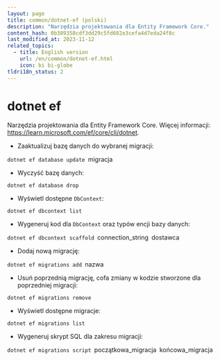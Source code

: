 ```yaml
---
layout: page
title: common/dotnet-ef (polski)
description: "Narzędzia projektowania dla Entity Framework Core."
content_hash: 0b389358cdf3dd29c5fd682e3cefa4d7eda24f8c
last_modified_at: 2023-11-12
related_topics:
  - title: English version
    url: /en/common/dotnet-ef.html
    icon: bi bi-globe
tldri18n_status: 2
---
```

# dotnet ef

Narzędzia projektowania dla Entity Framework Core.
Więcej informacji: <https://learn.microsoft.com/ef/core/cli/dotnet>.

- Zaaktualizuj bazę danych do wybranej migracji:

`dotnet ef database update `<span class="tldr-var badge badge-pill bg-dark-lm bg-white-dm text-white-lm text-dark-dm font-weight-bold">migracja</span>

- Wyczyść bazę danych:

`dotnet ef database drop`

- Wyświetl dostępne `DbContext`:

`dotnet ef dbcontext list`

- Wygeneruj kod dla `DbContext` oraz typów encji bazy danych:

`dotnet ef dbcontext scaffold `<span class="tldr-var badge badge-pill bg-dark-lm bg-white-dm text-white-lm text-dark-dm font-weight-bold">connection_string</span>` `<span class="tldr-var badge badge-pill bg-dark-lm bg-white-dm text-white-lm text-dark-dm font-weight-bold">dostawca</span>

- Dodaj nową migrację:

`dotnet ef migrations add `<span class="tldr-var badge badge-pill bg-dark-lm bg-white-dm text-white-lm text-dark-dm font-weight-bold">nazwa</span>

- Usuń poprzednią migrację, cofa zmiany w kodzie stworzone dla poprzedniej migracji:

`dotnet ef migrations remove`

- Wyświetl dostępne migracje:

`dotnet ef migrations list`

- Wygeneruj skrypt SQL dla zakresu migracji:

`dotnet ef migrations script `<span class="tldr-var badge badge-pill bg-dark-lm bg-white-dm text-white-lm text-dark-dm font-weight-bold">początkowa_migracja</span>` `<span class="tldr-var badge badge-pill bg-dark-lm bg-white-dm text-white-lm text-dark-dm font-weight-bold">końcowa_migracja</span>
